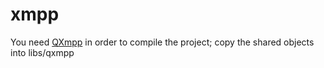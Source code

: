 xmpp
====

You need [QXmpp](https://code.google.com/p/qxmpp/) in order to compile the project; copy the shared objects into libs/qxmpp


